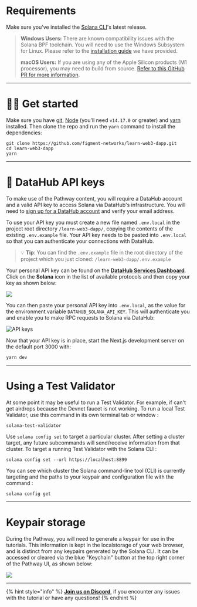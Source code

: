 # Requirements

Make sure you've installed the [Solana CLI](https://docs.solana.com/cli/install-solana-cli-tools)'s latest release.

> **Windows Users:** There are known compatibility issues with the Solana BPF toolchain. You will need to use the Windows Subsystem for Linux. Please refer to the [installation guide](https://docs.figment.io/network-documentation/extra-guides/solana-setup-for-windows) we have provided.
>
> **macOS Users:** If you are using any of the Apple Silicon products (M1 processor), you may need to build from source. [Refer to this GitHub PR for more information](https://github.com/solana-labs/solana/pull/16346/).

---

# 🧑‍💻 Get started

Make sure you have [git](https://git-scm.com/book/en/v2/Getting-Started-Installing-Git), [Node](https://nodejs.org/en/) (you'll need `v14.17.0` or greater) and [yarn](https://yarnpkg.com/getting-started/install) installed. Then clone the repo and run the `yarn` command to install the dependencies:

```text
git clone https://github.com/figment-networks/learn-web3-dapp.git
cd learn-web3-dapp
yarn
```

---

# 🧩 DataHub API keys

To make use of the Pathway content, you will require a DataHub account and a valid API key to access Solana via DataHub's infrastructure.
You will need to [sign up for a DataHub account](https://auth.figment.io/sign_up) and verify your email address.

To use your API key you must create a new file named `.env.local` in the project root directory `/learn-web3-dapp/`, copying the contents of the existing `.env.example` file. Your API key needs to be pasted into `.env.local` so that you can authenticate your connections with DataHub.

> 💡 **Tip**: You can find the `.env.example` file in the root directory of the project which you just cloned: `/learn-web3-dapp/.env.example`

Your personal API key can be found on the [**DataHub Services Dashboard**](https://datahub.figment.io/). Click on the **Solana** icon in the list of available protocols and then copy your key as shown below:

![](https://raw.githubusercontent.com/figment-networks/learn-web3-dapp/main/markdown/__images__/solana/solana-setup-00.gif)

You can then paste your personal API key into `.env.local`, as the value for the environment variable `DATAHUB_SOLANA_API_KEY`. This will authenticate you and enable you to make RPC requests to Solana via DataHub:

![API keys](https://raw.githubusercontent.com/figment-networks/learn-web3-dapp/main/markdown/__images__/solana/solana-setup-01.png)

Now that your API key is in place, start the Next.js development server on the default port 3000 with:

```text
yarn dev
```

---

# Using a Test Validator

At some point it may be useful to run a Test Validator. For example, if can't get airdrops because the Devnet faucet is not working. To run a local Test Validator, use this command in its own terminal tab or window :

```text
solana-test-validator
```

Use `solana config set` to target a particular cluster. After setting a cluster target, any future subcommands will send/receive information from that cluster. To target a running Test Validator with the Solana CLI :

```text
solana config set --url https://localhost:8899
```

You can see which cluster the Solana command-line tool (CLI) is currently targeting and the paths to your keypair and configuration file with the command :

```text
solana config get
```

---

# Keypair storage

During the Pathway, you will need to generate a keypair for use in the tutorials. This information is kept in the localstorage of your web browser, and is distinct from any keypairs generated by the Solana CLI. It can be accessed or cleared via the blue "Keychain" button at the top right corner of the Pathway UI, as shown below:

![](https://raw.githubusercontent.com/figment-networks/learn-web3-dapp/main/markdown/__images__/solana/solana-setup-02.png)

---

{% hint style="info" %}
[**Join us on Discord**](https://figment.io/devchat), if you encounter any issues with the tutorial or have any questions!
{% endhint %}
